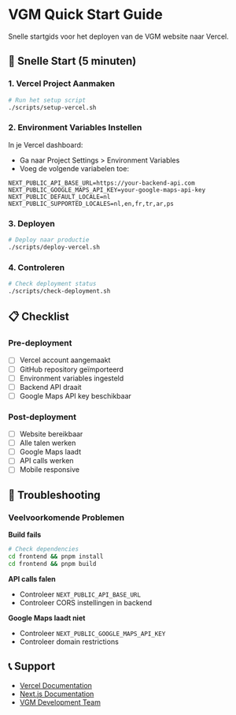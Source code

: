 # VGM Quick Start Guide

Snelle startgids voor het deployen van de VGM website naar Vercel.

## 🚀 Snelle Start (5 minuten)

### 1. Vercel Project Aanmaken
```bash
# Run het setup script
./scripts/setup-vercel.sh
```

### 2. Environment Variables Instellen
In je Vercel dashboard:
- Ga naar Project Settings > Environment Variables
- Voeg de volgende variabelen toe:

```env
NEXT_PUBLIC_API_BASE_URL=https://your-backend-api.com
NEXT_PUBLIC_GOOGLE_MAPS_API_KEY=your-google-maps-api-key
NEXT_PUBLIC_DEFAULT_LOCALE=nl
NEXT_PUBLIC_SUPPORTED_LOCALES=nl,en,fr,tr,ar,ps
```

### 3. Deployen
```bash
# Deploy naar productie
./scripts/deploy-vercel.sh
```

### 4. Controleren
```bash
# Check deployment status
./scripts/check-deployment.sh
```

## 📋 Checklist

### Pre-deployment
- [ ] Vercel account aangemaakt
- [ ] GitHub repository geïmporteerd
- [ ] Environment variables ingesteld
- [ ] Backend API draait
- [ ] Google Maps API key beschikbaar

### Post-deployment
- [ ] Website bereikbaar
- [ ] Alle talen werken
- [ ] Google Maps laadt
- [ ] API calls werken
- [ ] Mobile responsive

## 🔧 Troubleshooting

### Veelvoorkomende Problemen

**Build fails**
```bash
# Check dependencies
cd frontend && pnpm install
cd frontend && pnpm build
```

**API calls falen**
- Controleer `NEXT_PUBLIC_API_BASE_URL`
- Controleer CORS instellingen in backend

**Google Maps laadt niet**
- Controleer `NEXT_PUBLIC_GOOGLE_MAPS_API_KEY`
- Controleer domain restrictions

## 📞 Support

- [Vercel Documentation](https://vercel.com/docs)
- [Next.js Documentation](https://nextjs.org/docs)
- [VGM Development Team](mailto:dev@vgm.be)
